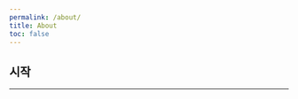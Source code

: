 ```yaml
---
permalink: /about/
title: About
toc: false
---
```


## 시작
<!-- 프로그래머가 되고 1년이 지났다.  
문득 "나는 정확히 뭘로 돈을 벌고 있지?" 라는 생각이 들었다. 답을 찾으며 드는 생각을 정리해가며 포스팅 해봐야 겠다. -->

---

<!-- ## ABOUT_TEST
### TEST2-1
  - TEST2-2

---

## TEST3
  - TEST3-1 -->
